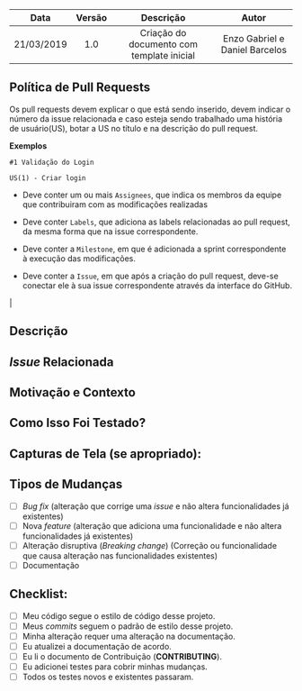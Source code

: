 
| Data       | Versão | Descrição            | Autor             |
|:----------:|:------:|:--------------------:|:-----------------:|
| 21/03/2019 | 1.0 | Criação do documento com template inicial  | Enzo Gabriel e Daniel Barcelos

## Política de Pull Requests

Os pull requests devem explicar o que está sendo inserido,  devem indicar o número da issue relacionada e caso esteja sendo trabalhado uma história de usuário(US), botar a US no título e na descrição do pull request.

<b>Exemplos</b>

```
#1 Validação do Login
```
```
US(1) - Criar login
```

* Deve conter um ou mais ```Assignees```, que indica os membros da equipe que contribuiram com as modificações realizadas

* Deve conter ```Labels```, que adiciona as labels relacionadas ao pull request, da mesma forma que na issue correspondente.

* Deve conter a ```Milestone```, em que é adicionada a sprint correspondente à execução das modificações.

* Deve conter a ```Issue```, em que após a criação do pull request, deve-se conectar ele à sua issue correspondente através da interface do GitHub.


|<!--- Forneça um resumo geral das suas alterações no título acima -->

## Descrição
<!--- Decreva suas alterações detalhadamente -->

## _Issue_ Relacionada
<!--- Este projeto apenas aceita _pull requests_ relacionadas à _issues_ abertas. -->
<!--- Se está sugerindo uma nova _feature_ ou mudança, por favor discuta em uma _issue_ antes. -->
<!--- Se está corrigindo um _bug_, deve haver uma _issue_ descrevendo-o com passos para reproduzir. -->
<!--- Por favor, adicione o link para a _issue_ aqui: -->

## Motivação e Contexto
<!--- Por que essa mudança é necessária? Qual problema ela resolve? -->

## Como Isso Foi Testado?
<!--- Por favor, descreva detalhadamente como você testou suas mudanças. -->
<!--- Inclua detalhes do seu ambiente de teste e os testes que você executou -->
<!--- para ver como a sua alteração afeta outras áreas do código, etc. -->

## Capturas de Tela (se apropriado):

## Tipos de Mudanças
<!--- Quais os tipos de alterações introduzidos pelo seu código? Coloque um `x` em todas as caixas que se aplicam: -->
- [ ] _Bug fix_ (alteração que corrige uma _issue_ e não altera funcionalidades já existentes)
- [ ] Nova _feature_ (alteração que adiciona uma funcionalidade e não altera funcionalidades já existentes)
- [ ] Alteração disruptiva (_Breaking change_) (Correção ou funcionalidade que causa alteração nas funcionalidades existentes)
- [ ] Documentação

## Checklist:
<!--- Passe por todos os pontos a seguir e coloque um `x` em todas as caixas que se aplicam. -->
<!--- Se você não tem certeza sobre nenhum destes, não hesite em perguntar. Nós estamos aqui para ajudar! -->
- [ ] Meu código segue o estilo de código desse projeto.
- [ ] Meus _commits_ seguem o padrão de estilo desse projeto.
- [ ] Minha alteração requer uma alteração na documentação.
- [ ] Eu atualizei a documentação de acordo.
- [ ] Eu li o documento de Contribuição (**CONTRIBUTING**).
- [ ] Eu adicionei testes para cobrir minhas mudanças.
- [ ] Todos os testes novos e existentes passaram.
